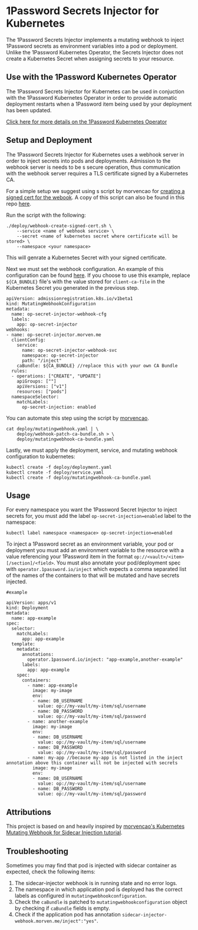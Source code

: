 # 1Password Secrets Injector for Kubernetes
The 1Password Secrets Injector implements a mutating webhook to inject 1Password secrets as environment variables into a pod or deployment. Unlike the 1Password Kubernetes Operator, the Secrets Injector does not create a Kubernetes Secret when assigning secrets to your resource.

## Use with the 1Password Kubernetes Operator
The 1Password Secrets Injector for Kubernetes can be used in conjuction with the 1Password Kubernetes Operator in order to provide automatic deployment restarts when a 1Password item being used by your deployment has been updated.


[Click here for more details on the 1Password Kubernetes Operator](operator/README.md)

## Setup and Deployment

The 1Password Secrets Injector for Kubernetes uses a webhook server in order to inject secrets into pods and deployments. Admission to the webhook server is needs to be s secure operation, thus communication with the webhook server requires a TLS certificate signed by a Kubernetes CA.

For a simple setup we suggest using s script by morvencao for [creating a signed cert for the webook](https://github.com/morvencao/kube-mutating-webhook-tutorial/blob/master/deploy/webhook-create-signed-cert.sh). A copy of this script can also be found in this repo [here](secret-injector/deploy/webhook-create-signed-cert.sh).

Run the script with the following:
```
./deploy/webhook-create-signed-cert.sh \
    --service <name of webhook service> \
    --secret <name of kubernetes secret where certificate will be stored> \
    --namespace <your namespace>
```
This will genrate a Kubernetes Secret with your signed certificate.

Next we must set the webhook configuration. An example of this configuration can be found [here](secret-injector/deploy/mutatingwebhook.sh). If you choose to use this example, replace `${CA_BUNDLE}`  file's with the value stored for `client-ca-file` in the Kubernetes Secret you generated in the previous step. 

```
apiVersion: admissionregistration.k8s.io/v1beta1
kind: MutatingWebhookConfiguration
metadata:
  name: op-secret-injector-webhook-cfg
  labels:
    app: op-secret-injector
webhooks:
- name: op-secret-injector.morven.me
  clientConfig:
    service:
      name: op-secret-injector-webhook-svc
      namespace: op-secret-injector
      path: "/inject"
    caBundle: ${CA_BUNDLE} //replace this with your own CA Bundle
  rules:
  - operations: ["CREATE", "UPDATE"]
    apiGroups: [""]
    apiVersions: ["v1"]
    resources: ["pods"]
  namespaceSelector:
    matchLabels:
      op-secret-injection: enabled
```

You can automate this step using the script by [morvencao](https://github.com/morvencao/kube-mutating-webhook-tutorial). 

```
cat deploy/mutatingwebhook.yaml | \
    deploy/webhook-patch-ca-bundle.sh > \
    deploy/mutatingwebhook-ca-bundle.yaml
```

Lastly, we must apply the deployment, service, and mutating webhook configuration to kubernetes:

```
kubectl create -f deploy/deployment.yaml
kubectl create -f deploy/service.yaml
kubectl create -f deploy/mutatingwebhook-ca-bundle.yaml
```

## Usage

For every namespace you want the 1Password Secret Injector to inject secrets for, you must add the label `op-secret-injection=enabled` label to the namespace:

```
kubectl label namespace <namespace> op-secret-injection=enabled
```

To inject a 1Password secret as an environment variable, your pod or deployment you must add an environment variable to the resource with a value referencing your 1Password item in the format `op://<vault>/<item>[/section]/<field>`. You must also annotate your pod/deployment spec with `operator.1password.io/inject` which expects a comma separated list of the names of the containers to that will be mutated and have secrets injected.

```
#example

apiVersion: apps/v1
kind: Deployment
metadata:
  name: app-example
spec:
  selector:
    matchLabels:
      app: app-example
  template:
    metadata:
      annotations:
        operator.1password.io/inject: "app-example,another-example" 
      labels:
        app: app-example
    spec:
      containers:
        - name: app-example
          image: my-image
          env:
          - name: DB_USERNAME
            value: op://my-vault/my-item/sql/username
          - name: DB_PASSWORD
            value: op://my-vault/my-item/sql/password
        - name: another-example
          image: my-image
          env:
          - name: DB_USERNAME
            value: op://my-vault/my-item/sql/username
          - name: DB_PASSWORD
            value: op://my-vault/my-item/sql/password
        - name: my-app //because my-app is not listed in the inject annotation above this container will not be injected with secrets
          image: my-image
          env:
          - name: DB_USERNAME
            value: op://my-vault/my-item/sql/username
          - name: DB_PASSWORD
            value: op://my-vault/my-item/sql/password
```

## Attributions

This project is based on and heavily inspired by [morvencao's Kubernetes Mutating Webhook for Sidecar Injection tutorial](https://github.com/morvencao/kube-mutating-webhook-tutorial).

## Troubleshooting

Sometimes you may find that pod is injected with sidecar container as expected, check the following items:

1. The sidecar-injector webhook is in running state and no error logs.
2. The namespace in which application pod is deployed has the correct labels as configured in `mutatingwebhookconfiguration`.
3. Check the `caBundle` is patched to `mutatingwebhookconfiguration` object by checking if `caBundle` fields is empty.
4. Check if the application pod has annotation `sidecar-injector-webhook.morven.me/inject":"yes"`.
